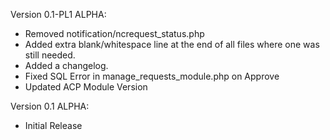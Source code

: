 Version 0.1-PL1 ALPHA:
- Removed notification/ncrequest_status.php
- Added extra blank/whitespace line at the end of all files where one was still needed.
- Added a changelog.
- Fixed SQL Error in manage_requests_module.php on Approve
- Updated ACP Module Version

Version 0.1 ALPHA:
- Initial Release
